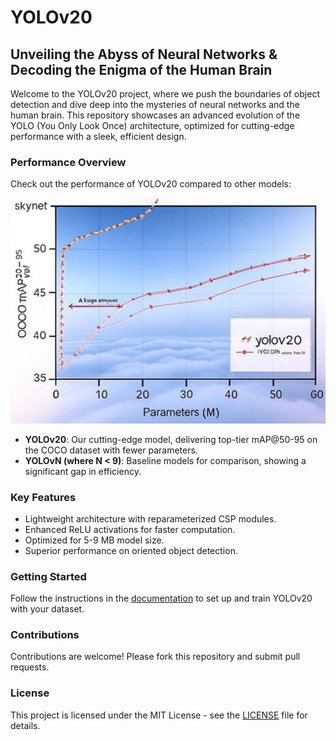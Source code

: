 # YOLOv20

## Unveiling the Abyss of Neural Networks & Decoding the Enigma of the Human Brain

Welcome to the YOLOv20 project, where we push the boundaries of object detection and dive deep into the mysteries of neural networks and the human brain. This repository showcases an advanced evolution of the YOLO (You Only Look Once) architecture, optimized for cutting-edge performance with a sleek, efficient design.

### Performance Overview
Check out the performance of YOLOv20 compared to other models:

![YOLOv20 Performance Chart](image.jpg)

- **YOLOv20**: Our cutting-edge model, delivering top-tier mAP@50-95 on the COCO dataset with fewer parameters.
- **YOLOvN (where N < 9)**: Baseline models for comparison, showing a significant gap in efficiency.

### Key Features
- Lightweight architecture with reparameterized CSP modules.
- Enhanced ReLU activations for faster computation.
- Optimized for 5-9 MB model size.
- Superior performance on oriented object detection.

### Getting Started
Follow the instructions in the [documentation](#) to set up and train YOLOv20 with your dataset.

### Contributions
Contributions are welcome! Please fork this repository and submit pull requests.

### License
This project is licensed under the MIT License - see the [LICENSE](#) file for details.
